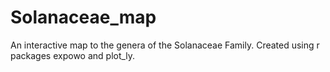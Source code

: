 # Solanaceae_map
An interactive map to the genera of the Solanaceae Family.
Created using r packages expowo and plot_ly.
